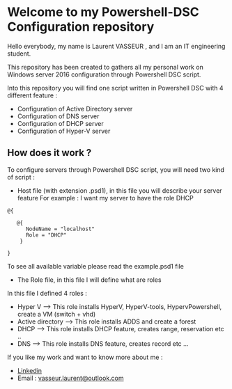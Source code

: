 # Welcome to my Powershell-DSC Configuration repository
Hello everybody, my name is Laurent VASSEUR , and I am an IT engineering student.

This repository has been created to gathers all my personal work on Windows server 2016 configuration through Powershell DSC script. 

Into this repository you will find one script written in Powershell DSC with 4 different feature : 
- Configuration of Active Directory server 
- Configuration of DNS server
- Configuration of DHCP server 
- Configuration of Hyper-V server

## How does it work ? 
To configure servers through Powershell DSC script, you will need two kind of script : 

-  Host file (with extension .psd1), in this file you will describe your server feature 
For example : 
I want my server to have the role DHCP 

```
@{
 
   @{
      NodeName = "localhost"
      Role = "DHCP"
    }
 
}
```

To see all available variable please read the example.psd1 file 

- The Role file, in this file I will define what are roles 

In this file I defined 4 roles : 

- Hyper V 
--> This role installs HyperV, HyperV-tools, HypervPowershell, create a VM (switch + vhd)
- Active directory
--> This role installs ADDS and create a forest
- DHCP
--> This role installs DHCP feature, creates range, reservation etc ..
- DNS
--> This role installs DNS feature, creates record etc ...


If you like my work and want to know more about me : 
* [Linkedin](https://www.linkedin.com/in/laurent-vasseur-b87b60130/)
* Email : vasseur.laurent@outlook.com
